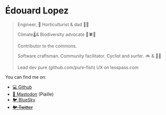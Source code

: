 

# Édouard Lopez

> Engineer, 🌳 Horticulturist & dad 🧒🧒
>
> Climate🌡️& Biodiversity advocate 🐛🕷🌱
> 
> Contributor to the commons.
> 
> Software craftsman. Community facilitator. Cyclist and surfer. 🚲 & 🏄‍♂️
>
> Lead dev pure (github.com/pure-fish)
> UX on lesspass.com‮

You can find me on:

* <a href="https://github.com/edouard-lopez" rel="me" />💻 Github</a>
* <a rel="me" href="https://piaille.fr/@edouard_lopez">🐘 Mastodon</a> (Piaille)
* [🐦 BlueSky](https://twitter.com/edouard_lopez)
* <s><a rel="me" href="https://twitter.com/edouard_lopez">🐦 Twitter</a></s>


<link href="http://edouard-lopez.com/" rel="me" />
